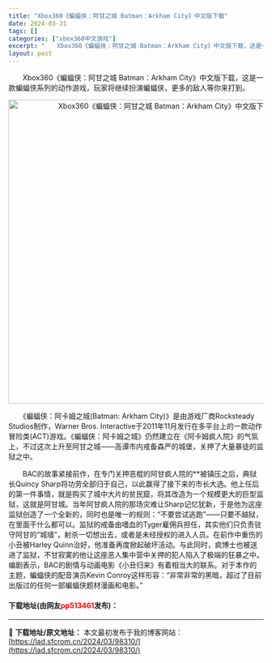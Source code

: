 ```yaml
---
title: "Xbox360《蝙蝠侠：阿甘之城 Batman：Arkham City》中文版下载"
date: 2024-03-31
tags: []
categories: ["xbox360中文游戏"]
excerpt: "　　Xbox360《蝙蝠侠：阿甘之城 Batman：Arkham City》中文版下载，这是一款蝙蝠侠系列的动作游戏，玩家将继续扮演蝙蝠侠，更多的敌人等你来打到。 　　《蝙蝠侠：阿卡姆之城(Batman: Arkham City)》是由游戏厂商Rocksteady Studios制作，Warner &hellip;"
layout: post
---
```


 <p>　　Xbox360《蝙蝠侠：阿甘之城 Batman：Arkham City》中文版下载，这是一款蝙蝠侠系列的动作游戏，玩家将继续扮演蝙蝠侠，更多的敌人等你来打到。</p> <p align="center"><img align="" border="0" src="https://lad.sfcrom.cn/wp-content/uploads/2024/03/20240330_66083ef2108d3.webp" width="600" alt="Xbox360《蝙蝠侠：阿甘之城 Batman：Arkham City》中文版下载" /></p> <p>　　《蝙蝠侠：阿卡姆之城(Batman: Arkham City)》是由游戏厂商Rocksteady Studios制作，Warner Bros. Interactive于2011年11月发行在多平台上的一款动作冒险类(ACT)游戏。《蝙蝠侠：阿卡姆之城》仍然建立在《阿卡姆疯人院》的气氛上，不过这次上升至阿甘之城&mdash;&mdash;高谭市内戒备森严的城堡，关押了大量暴徒的监狱之中。</p> <p>　　BAC的故事紧接前作，在专门关押恶棍的阿甘疯人院的**被镇压之后，典狱长Quincy Sharp将功劳全部归于自己，以此赢得了接下来的市长大选。他上任后的第一件事情，就是购买了城中大片的贫民窟，将其改造为一个规模更大的巨型监狱，这就是阿甘城。当年阿甘疯人院的那场灾难让Sharp记忆犹新，于是他为这座监狱创造了一个全新的，同时也是唯一的规则：&ldquo;不要尝试逃跑&rdquo;&mdash;&mdash;只要不越狱，在里面干什么都可以。监狱的戒备由嗜血的Tyger雇佣兵担任，其实他们只负责驻守阿甘的&ldquo;城墙&rdquo;，射杀一切想出去，或者是未经授权的进入人员。在前作中重伤的小丑被Harley Quinn治好，他准备再度掀起破坏活动。与此同时，疯博士也被送进了监狱，不甘寂寞的他让这座恶人集中营中关押的犯人陷入了极端的狂暴之中。编剧表示，BAC的剧情与动画电影《小丑归来》有着相当大的联系。对于本作的主题，蝙蝠侠的配音演员Kevin Conroy这样形容：&ldquo;非常非常的黑暗，超过了目前出版过的任何一部蝙蝠侠题材漫画和电影。&rdquo;</p> <p><h4>下载地址(由网友<font color="red">pp513461</font>发布)：</h4></p> 

---
📖 **下载地址/原文地址：** 本文最初发布于我的博客网站：[https://lad.sfcrom.cn/2024/03/98310/](https://lad.sfcrom.cn/2024/03/98310/)
